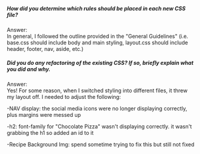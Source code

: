 ##### How did you determine which rules should be placed in each new CSS file?

Answer:<br>
In general, I followed the outline provided in the "General Guidelines" (i.e. base.css should include body and main styling, layout.css should include header, footer, nav, aside, etc.)


##### Did you do any refactoring of the existing CSS? If so, briefly explain what you did and why.

Answer:<br>
Yes! For some reason, when I switched styling into different files, it threw my layout off.  I needed to adjust the following:

-NAV display: the social media icons were no longer displaying correctly, plus margins were messed up

-h2: font-family for "Chocolate Pizza" wasn't displaying correctly. it wasn't grabbing the h1 so added an id to it

-Recipe Background Img: spend sometime trying to fix this but still not fixed
